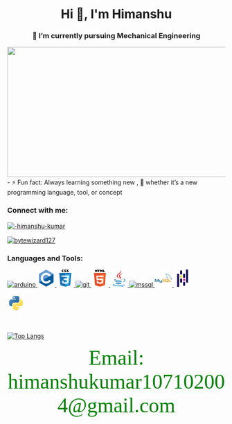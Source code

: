 
<h1 align="center">Hi 👋, I'm Himanshu </h1>
<h3 align="center">🌱 I’m currently pursuing Mechanical Engineering </h3>
<div align="center">
  <img src="https://media.giphy.com/media/v1.Y2lkPTc5MGI3NjExbjJ4d3RmbWVpdnpkZmNhNHpqZnEzNXo1ZHVqdjhnejBmdjVvZ3BxbSZlcD12MV9naWZzX3NlYXJjaCZjdD1n/ZVik7pBtu9dNS/giphy.gif" width="600" height="300"/>
</div>
- ⚡ Fun fact:  Always learning something new , 🧐 whether it’s a new programming language, tool, or concept

<h3 align="left">Connect with me:</h3>

<p align="left">
<a href="https://linkedin.com/in/-himanshu-kumar" target="blank"><img align="center" src="https://raw.githubusercontent.com/rahuldkjain/github-profile-readme-generator/master/src/images/icons/Social/linked-in-alt.svg" alt="-himanshu-kumar" height="30" width="40" /></a>
  
<a href="https://www.leetcode.com/bytewizard127" target="blank"><img align="center" src="https://raw.githubusercontent.com/rahuldkjain/github-profile-readme-generator/master/src/images/icons/Social/leet-code.svg" alt="bytewizard127" height="30" width="40" /></a>
</p>


<h3 align="left">Languages and Tools:</h3>

<p align="left"> 
  <a href="https://www.arduino.cc/" target="_blank" rel="noreferrer"> 
    <img src="https://cdn.worldvectorlogo.com/logos/arduino-1.svg" alt="arduino" width="40" height="40"/> </a>
  <a href="https://www.cprogramming.com/" target="_blank" rel="noreferrer"> 
    <img src="https://raw.githubusercontent.com/devicons/devicon/master/icons/c/c-original.svg" alt="c" width="40" height="40"/> </a> 
  <a href="https://www.w3schools.com/css/" target="_blank" rel="noreferrer">
    <img src="https://raw.githubusercontent.com/devicons/devicon/master/icons/css3/css3-original-wordmark.svg" alt="css3" width="40" height="40"/> </a> <a href="https://git-scm.com/" target="_blank" rel="noreferrer"> <img src="https://www.vectorlogo.zone/logos/git-scm/git-scm-icon.svg" alt="git" width="40" height="40"/> </a>
  <a href="https://www.w3.org/html/" target="_blank" rel="noreferrer">
    <img src="https://raw.githubusercontent.com/devicons/devicon/master/icons/html5/html5-original-wordmark.svg" alt="html5" width="40" height="40"/> </a> <a href="https://www.java.com" target="_blank" rel="noreferrer">
      <img src="https://raw.githubusercontent.com/devicons/devicon/master/icons/java/java-original.svg" alt="java" width="40" height="40"/> </a>
  <a href="https://www.microsoft.com/en-us/sql-server" target="_blank" rel="noreferrer"> 
    <img src="https://www.svgrepo.com/show/303229/microsoft-sql-server-logo.svg" alt="mssql" width="40" height="40"/> </a>
  <a href="https://www.mysql.com/" target="_blank" rel="noreferrer"> 
    <img src="https://raw.githubusercontent.com/devicons/devicon/master/icons/mysql/mysql-original-wordmark.svg" alt="mysql" width="40" height="40"/> </a>
  <a href="https://pandas.pydata.org/" target="_blank" rel="noreferrer"> 
    <img src="https://raw.githubusercontent.com/devicons/devicon/2ae2a900d2f041da66e950e4d48052658d850630/icons/pandas/pandas-original.svg" alt="pandas" width="40" height="40"/> </a>
   
  <a href="https://www.python.org" target="_blank" rel="noreferrer"> <img src="https://raw.githubusercontent.com/devicons/devicon/master/icons/python/python-original.svg" alt="python" width="40" height="40"/> </a> </p>
  <br>
  
[![Top Langs](https://github-readme-stats.vercel.app/api/top-langs/?username=ku-himanshu&layout=compact&theme=vision-friendly-dark)](https://github.com/ku-himanshu/github-readme-stats)
<p align="center"> <font size="7" face="verdana" color="green">Email: himanshukumar107102004@gmail.com </font> </p>
